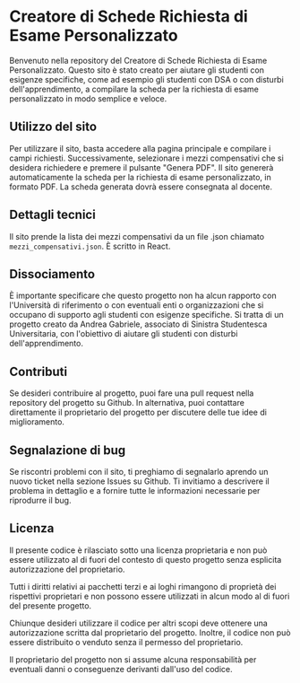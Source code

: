 # Creatore di Schede Richiesta di Esame Personalizzato

Benvenuto nella repository del Creatore di Schede Richiesta di Esame Personalizzato. Questo sito è stato creato per aiutare gli studenti con esigenze specifiche, come ad esempio gli studenti con DSA o con disturbi dell'apprendimento, a compilare la scheda per la richiesta di esame personalizzato in modo semplice e veloce.

## Utilizzo del sito

Per utilizzare il sito, basta accedere alla pagina principale e compilare i campi richiesti. Successivamente, selezionare i mezzi compensativi che si desidera richiedere e premere il pulsante "Genera PDF". Il sito genererà automaticamente la scheda per la richiesta di esame personalizzato, in formato PDF. La scheda generata dovrà essere consegnata al docente.

## Dettagli tecnici

Il sito prende la lista dei mezzi compensativi da un file .json chiamato `mezzi_compensativi.json`. È scritto in React.

## Dissociamento

È importante specificare che questo progetto non ha alcun rapporto con l'Università di riferimento o con eventuali enti o organizzazioni che si occupano di supporto agli studenti con esigenze specifiche. Si tratta di un progetto creato da Andrea Gabriele, associato di Sinistra Studentesca Universitaria, con l'obiettivo di aiutare gli studenti con disturbi dell'apprendimento.

## Contributi

Se desideri contribuire al progetto, puoi fare una pull request nella repository del progetto su Github. In alternativa, puoi contattare direttamente il proprietario del progetto per discutere delle tue idee di miglioramento.

## Segnalazione di bug

Se riscontri problemi con il sito, ti preghiamo di segnalarlo aprendo un nuovo ticket nella sezione Issues su Github. Ti invitiamo a descrivere il problema in dettaglio e a fornire tutte le informazioni necessarie per riprodurre il bug.

## Licenza

Il presente codice è rilasciato sotto una licenza proprietaria e non può essere utilizzato al di fuori del contesto di questo progetto senza esplicita autorizzazione del proprietario.

Tutti i diritti relativi ai pacchetti terzi e ai loghi rimangono di proprietà dei rispettivi proprietari e non possono essere utilizzati in alcun modo al di fuori del presente progetto.

Chiunque desideri utilizzare il codice per altri scopi deve ottenere una autorizzazione scritta dal proprietario del progetto. Inoltre, il codice non può essere distribuito o venduto senza il permesso del proprietario.

Il proprietario del progetto non si assume alcuna responsabilità per eventuali danni o conseguenze derivanti dall'uso del codice.
